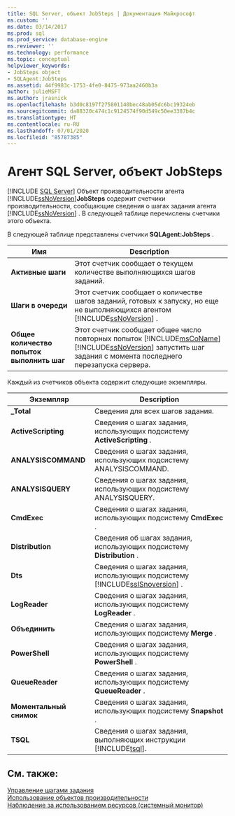 ```yaml
---
title: SQL Server, объект JobSteps | Документация Майкрософт
ms.custom: ''
ms.date: 03/14/2017
ms.prod: sql
ms.prod_service: database-engine
ms.reviewer: ''
ms.technology: performance
ms.topic: conceptual
helpviewer_keywords:
- JobSteps object
- SQLAgent:JobSteps
ms.assetid: 44f9983c-1753-4fe0-8475-973aa2460b3a
author: julieMSFT
ms.author: jrasnick
ms.openlocfilehash: b3d0c8197f275801140bec48ab05dc6bc19324eb
ms.sourcegitcommit: da88320c474c1c9124574f90d549c50ee3387b4c
ms.translationtype: HT
ms.contentlocale: ru-RU
ms.lasthandoff: 07/01/2020
ms.locfileid: "85787385"
---
```

# <a name="sql-server-agent-jobsteps-object"></a>Агент SQL Server, объект JobSteps
 [!INCLUDE [SQL Server](../../includes/applies-to-version/sqlserver.md)]
  Объект производительности агента [!INCLUDE[ssNoVersion](../../includes/ssnoversion-md.md)]**JobSteps** содержит счетчики производительности, сообщающие сведения о шагах задания агента [!INCLUDE[ssNoVersion](../../includes/ssnoversion-md.md)] . В следующей таблице перечислены счетчики этого объекта.  
  
 В следующей таблице представлены счетчики **SQLAgent:JobSteps** .  
  
|Имя|Description|  
|----------|-----------------|  
|**Активные шаги**|Этот счетчик сообщает о текущем количестве выполняющихся шагов заданий.|  
|**Шаги в очереди**|Этот счетчик сообщает о количестве шагов заданий, готовых к запуску, но еще не выполняющихся агентом [!INCLUDE[ssNoVersion](../../includes/ssnoversion-md.md)] .|  
|**Общее количество попыток выполнить шаг**|Этот счетчик сообщает общее число повторных попыток [!INCLUDE[msCoName](../../includes/msconame-md.md)] [!INCLUDE[ssNoVersion](../../includes/ssnoversion-md.md)] запустить шаг задания с момента последнего перезапуска сервера.|  
  
 Каждый из счетчиков объекта содержит следующие экземпляры.  
  
|Экземпляр|Description|  
|--------------|-----------------|  
|**_Total**|Сведения для всех шагов задания.|  
|**ActiveScripting**|Сведения о шагах задания, использующих подсистему **ActiveScripting** .|  
|**ANALYSISCOMMAND**|Сведения о шагах задания, использующих подсистему ANALYSISCOMMAND.|  
|**ANALYSISQUERY**|Сведения о шагах задания, использующих подсистему ANALYSISQUERY.|  
|**CmdExec**|Сведения о шагах задания, использующих подсистему **CmdExec** .|  
|**Distribution**|Сведения об шагах задания, использующих подсистему **Distribution** .|  
|**Dts**|Сведения о шагах задания, использующих подсистему [!INCLUDE[ssISnoversion](../../includes/ssisnoversion-md.md)] .|  
|**LogReader**|Сведения о шагах задания, использующих подсистему **LogReader** .|  
|**Объединить**|Сведения о шагах задания, использующих подсистему **Merge** .|  
|**PowerShell**|Сведения о шагах задания, использующих подсистему **PowerShell** .|  
|**QueueReader**|Сведения о шагах задания, использующих подсистему **QueueReader** .|  
|**Моментальный снимок**|Сведения о шагах задания, использующих подсистему **Snapshot** .|  
|**TSQL**|Сведения о шагах задания, выполняющих инструкции [!INCLUDE[tsql](../../includes/tsql-md.md)].|  
  
## <a name="see-also"></a>См. также:  
 [Управление шагами задания](../../ssms/agent/manage-job-steps.md)   
 [Использование объектов производительности](../../ssms/agent/use-performance-objects.md)   
 [Наблюдение за использованием ресурсов (системный монитор)](../../relational-databases/performance-monitor/monitor-resource-usage-system-monitor.md)  
  
  
